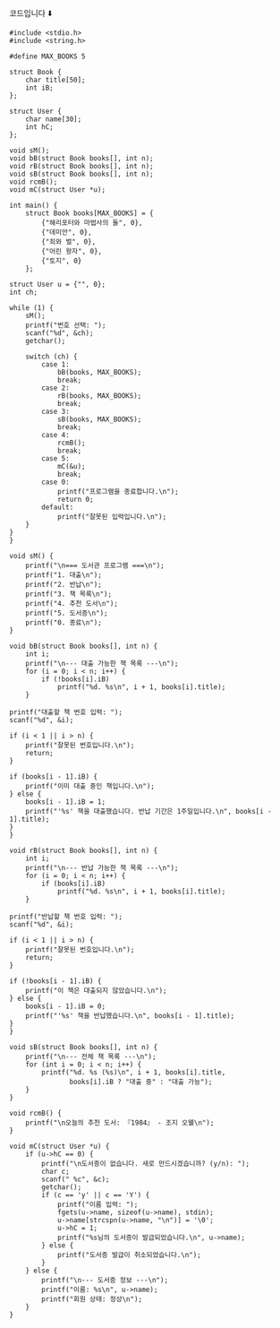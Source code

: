 코드입니다 ⬇️


    #include <stdio.h>
    #include <string.h>
    
    #define MAX_BOOKS 5
    
    struct Book {
        char title[50];
        int iB;
    };
    
    struct User {
        char name[30];
        int hC;
    };
    
    void sM();
    void bB(struct Book books[], int n);
    void rB(struct Book books[], int n);
    void sB(struct Book books[], int n);
    void rcmB();
    void mC(struct User *u);
    
    int main() {
        struct Book books[MAX_BOOKS] = {
            {"해리포터와 마법사의 돌", 0},
            {"데미안", 0},
            {"죄와 벌", 0},
            {"어린 왕자", 0},
            {"토지", 0}
        };

    struct User u = {"", 0};
    int ch;

    while (1) {
        sM();
        printf("번호 선택: ");
        scanf("%d", &ch);
        getchar();

        switch (ch) {
            case 1:
                bB(books, MAX_BOOKS);
                break;
            case 2:
                rB(books, MAX_BOOKS);
                break;
            case 3:
                sB(books, MAX_BOOKS);
                break;
            case 4:
                rcmB();
                break;
            case 5:
                mC(&u);
                break;
            case 0:
                printf("프로그램을 종료합니다.\n");
                return 0;
            default:
                printf("잘못된 입력입니다.\n");
        }
    }
    }
    
    void sM() {
        printf("\n=== 도서관 프로그램 ===\n");
        printf("1. 대출\n");
        printf("2. 반납\n");
        printf("3. 책 목록\n");
        printf("4. 추천 도서\n");
        printf("5. 도서증\n");
        printf("0. 종료\n");
    }
    
    void bB(struct Book books[], int n) {
        int i;
        printf("\n--- 대출 가능한 책 목록 ---\n");
        for (i = 0; i < n; i++) {
            if (!books[i].iB)
                printf("%d. %s\n", i + 1, books[i].title);
        }

    printf("대출할 책 번호 입력: ");
    scanf("%d", &i);

    if (i < 1 || i > n) {
        printf("잘못된 번호입니다.\n");
        return;
    }

    if (books[i - 1].iB) {
        printf("이미 대출 중인 책입니다.\n");
    } else {
        books[i - 1].iB = 1;
        printf("'%s' 책을 대출했습니다. 반납 기간은 1주일입니다.\n", books[i - 1].title);
    }
    }
    
    void rB(struct Book books[], int n) {
        int i;
        printf("\n--- 반납 가능한 책 목록 ---\n");
        for (i = 0; i < n; i++) {
            if (books[i].iB)
                printf("%d. %s\n", i + 1, books[i].title);
        }

    printf("반납할 책 번호 입력: ");
    scanf("%d", &i);

    if (i < 1 || i > n) {
        printf("잘못된 번호입니다.\n");
        return;
    }

    if (!books[i - 1].iB) {
        printf("이 책은 대출되지 않았습니다.\n");
    } else {
        books[i - 1].iB = 0;
        printf("'%s' 책을 반납했습니다.\n", books[i - 1].title);
    }
    }
    
    void sB(struct Book books[], int n) {
        printf("\n--- 전체 책 목록 ---\n");
        for (int i = 0; i < n; i++) {
            printf("%d. %s (%s)\n", i + 1, books[i].title,
                   books[i].iB ? "대출 중" : "대출 가능");
        }
    }
    
    void rcmB() {
        printf("\n오늘의 추천 도서: 『1984』 - 조지 오웰\n");
    }
    
    void mC(struct User *u) {
        if (u->hC == 0) {
            printf("\n도서증이 없습니다. 새로 만드시겠습니까? (y/n): ");
            char c;
            scanf(" %c", &c);
            getchar();
            if (c == 'y' || c == 'Y') {
                printf("이름 입력: ");
                fgets(u->name, sizeof(u->name), stdin);
                u->name[strcspn(u->name, "\n")] = '\0';
                u->hC = 1;
                printf("%s님의 도서증이 발급되었습니다.\n", u->name);
            } else {
                printf("도서증 발급이 취소되었습니다.\n");
            }
        } else {
            printf("\n--- 도서증 정보 ---\n");
            printf("이름: %s\n", u->name);
            printf("회원 상태: 정상\n");
        }
    }
